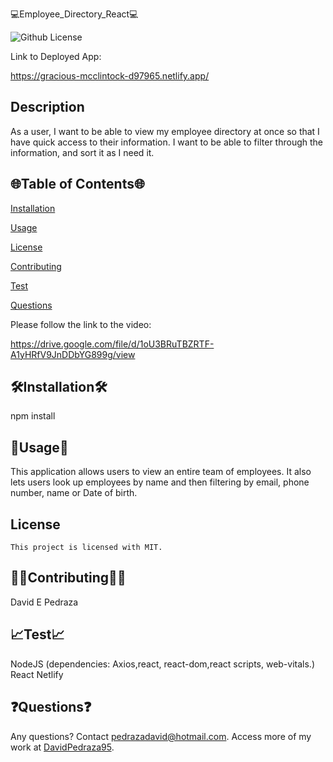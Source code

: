 💻Employee_Directory_React💻

  ![Github License](https://img.shields.io/badge/license-MIT-blue.svg)

Link to Deployed App:

https://gracious-mcclintock-d97965.netlify.app/

  ## Description
  
 As a user, I want to be able to view my employee directory at once so that I have quick access to their information. I want to be able to filter through the information, and sort it as I need it.
 
  <ur>

  ## 🌐Table of Contents🌐
  [Installation](#installation)

  [Usage](#usage)

  
[License](#license)


  [Contributing](#contributing)

  [Test](#test)

  [Questions](#questions)

  
  Please follow the link to the video:
  
  https://drive.google.com/file/d/1oU3BRuTBZRTF-A1yHRfV9JnDDbYG899g/view
 
  
  ## 🛠️Installation🛠️
 npm install

  <ur>

  ## 📁Usage📁
  This application allows users to view an entire team of employees. It also lets users look up employees by name and then filtering by email, phone number, name or Date of birth.
    
  ## License 
    This project is licensed with MIT.

  <ur>

  ## 👨‍💼Contributing👩‍💼
  David E Pedraza
  <ur>

  ## 📈Test📈
  NodeJS (dependencies: Axios,react, react-dom,react scripts, web-vitals.)
  React
  Netlify
  <ur>
    
    
  ## ❓Questions❓
  Any questions? Contact pedrazadavid@hotmail.com. Access more of my work at [DavidPedraza95](https://github.com/DavidPedraza95/).
